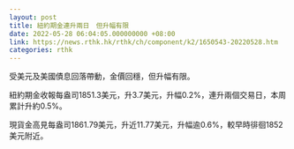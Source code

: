 ```yaml
---
layout: post
title: 紐約期金連升兩日　但升幅有限
date: 2022-05-28 06:04:05.000000000 +08:00
link: https://news.rthk.hk/rthk/ch/component/k2/1650543-20220528.htm
categories: rthk
---
```


受美元及美國債息回落帶動，金價回穩，但升幅有限。

紐約期金收報每盎司1851.3美元，升3.7美元，升幅0.2%，連升兩個交易日，本周累計升約0.5%。

現貨金高見每盎司1861.79美元，升近11.77美元，升幅逾0.6%，較早時徘徊1852美元附近。

